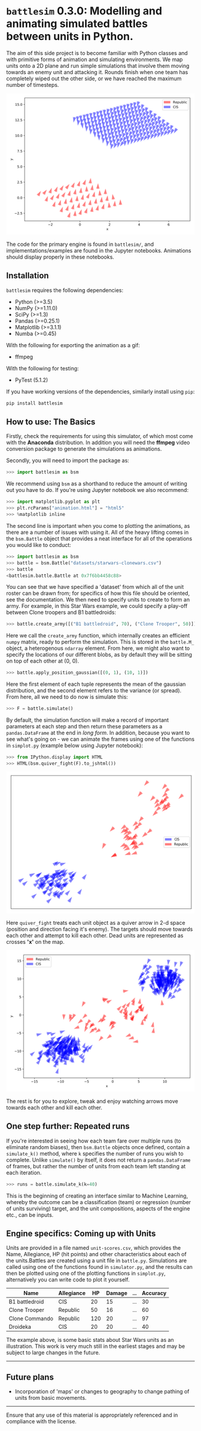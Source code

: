 # `battlesim` 0.3.0: Modelling and animating simulated battles between units in Python.

The aim of this side project is to become familiar with Python classes and with primitive forms of animation and simulating environments. We map units onto a 2D plane and run simple simulations that involve them moving towards an enemy unit and attacking it. Rounds finish when one team has completely wiped out the other side, or we have reached the maximum number of timesteps.

![Image not found](images/quiver1.svg)

The code for the primary engine is found in `battlesim/`, and implementations/examples are found in the Jupyter notebooks. Animations should display properly in these notebooks.

## Installation

`battlesim` requires the following dependencies:

* Python (>=3.5)
* NumPy (>=1.11.0)
* SciPy (>=1.3)
* Pandas (>=0.25.1)
* Matplotlib (>=3.1.1)
* Numba (>=0.45)

With the following for exporting the animation as a gif:

* ffmpeg

With the following for testing:

* PyTest (5.1.2)

If you have working versions of the dependencies, similarly install using `pip`:

```bash
pip install battlesim
```

## How to use: The Basics

Firstly, check the requirements for using this simulator, of which most come with the **Anaconda** distribution. In addition you will need the **ffmpeg** video conversion package to generate the simulations as animations.

Secondly, you will need to import the package as:

```python
>>> import battlesim as bsm
```

We recommend using `bsm` as a shorthand to reduce the amount of writing out you have to do. If you're using Jupyter notebook we also recommend:

```python
>>> import matplotlib.pyplot as plt
>>> plt.rcParams["animation.html"] = "html5"
>>> %matplotlib inline
```

The second line is important when you come to plotting the animations, as there are a number of issues with using it. All of the heavy lifting comes in the `bsm.Battle` object that provides a neat interface for all of the operations you would like to conduct:

```python
>>> import battlesim as bsm
>>> battle = bsm.Battle("datasets/starwars-clonewars.csv")
>>> battle
<battlesim.battle.Battle at 0x7f6bb4458c88>
```

You can see that we have specified a 'dataset' from which all of the unit roster can be drawn from; for specifics of how this file should
be oriented, see the documentation. We then need to specify units to create to form an army. For example, in this Star Wars example, we could specify a play-off between Clone troopers and B1 battledroids:

```python
>>> battle.create_army([("B1 battledroid", 70), ("Clone Trooper", 50)])
```

Here we call the `create_army` function, which internally creates an efficient `numpy` matrix, ready to perform the simulation. This is stored in the `battle.M_` object, a heterogenous `ndarray` element. From here, we might also want to specify the locations of our different blobs, as by default they will be sitting on top of each other at (0, 0).

```python
>>> battle.apply_position_gaussian([(0, 1), (10, 1)])
```

Here the first element of each tuple represents the mean of the gaussian distribution, and the second element refers to the variance (or spread). From here, all we need to do now is simulate this:

```python
>>> F = battle.simulate()
```

By default, the simulation function will make a record of important parameters at each step and then return these parameters as a `pandas.DataFrame` at the end in *long form*. In addition, because you want to see what's going on - we can animate the frames using one of the functions in `simplot.py` (example below using Jupyter notebook):

```python
>>> from IPython.display import HTML
>>> HTML(bsm.quiver_fight(F).to_jshtml())
```

![Image not found](simulations/sim1.gif)

Here `quiver_fight` treats each unit object as a quiver arrow in 2-d space (position and direction facing it's enemy). The targets should move towards each other and attempt to kill each other. Dead units are represented as crosses **'x'** on the map. 

![Image not found](images/quiver2.svg)

The rest is for you to explore, tweak and enjoy watching arrows move towards each other and kill each other.

## One step further: Repeated runs

If you're interested in seeing how each team fare over multiple runs (to eliminate random biases), then `bsm.Battle` objects once defined, contain a `simulate_k()` method, where `k` specifies the number of runs you wish to complete. Unlike `simulate()` by itself, it does not return a `pandas.DataFrame` of frames, but rather the number of units from each team left standing at each iteration.

```python
>>> runs = battle.simulate_k(k=40)
```

This is the beginning of creating an interface similar to Machine Learning, whereby the outcome can be a classification (team) or regression (number of units surviving) target, and the unit compositions, aspects of the engine etc., can be inputs.


## Engine specifics: Coming up with Units

Units are provided in a file named `unit-scores.csv`, which provides the Name, Allegiance, HP (hit points) and other characteristics about each of the units.Battles are created using a unit file in `battle.py`. Simulations are called using one of the functions found in `simulator.py`, and the results can then be plotted using one of the plotting functions in `simplot.py`, alternatively you can write code to plot it yourself.

| Name | Allegiance | HP | Damage | ... | Accuracy |
| ------------- | ---------- | ---- | ---- | --- | ---- |
| B1 battledroid | CIS | 20 | 15 | ... | 30 |
| Clone Trooper | Republic | 50 | 16 | ... | 60 |
| Clone Commando | Republic | 120 | 20 | ... | 97 |
| Droideka | CIS | 20 | 20 | ... | 40 |

The example above, is some basic stats about Star Wars units as an illustration. This work is very much still in the earliest stages and may be subject to large changes in the future.

***

## Future plans

* Incorporation of 'maps' or changes to geography to change pathing of units from basic movements.

***

Ensure that any use of this material is appropriately referenced and in compliance with the license.